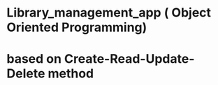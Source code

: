 # Library_management_app ( Object Oriented Programming)
# based on Create-Read-Update-Delete method
